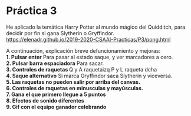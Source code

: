 # Práctica 3

He aplicado la temática Harry Potter al mundo mágico del Quidditch, para decidir por fin si gana Slytherin o Gryffindor.
<br>
https://elenadr.github.io/2019-2020-CSAAI-Practicas/P3/pong.html
<br>

A continuación, explicación breve defuncionamiento y mejoras:
<br>
<b>1. Pulsar enter</b> Para pasar al estado saque, y ver marcadores a cero.
<br>
<b>2. Pulsar barra espaciadora</b> Para sacar.
<br>
<b>3. Controles de raquetas </b> Q y A raquetaizq P y L raqueta dcha
<br>
<b>4. Saque alternativo</b> Si marca Gryffindor saca Slytherin y viceversa.
<br>
<b>5. Las raquetas no pueden salir por arriba del canvas. </b>
<br>
<b>6. Controles de raquetas en minusculas y mayúsculas.</b>
<br>
<b>7. Gana el que primero llegue a 5 puntos</b>
<br>
<b>8. Efectos de sonido diferentes </b>
<br>
<b>9. Gif con el equipo ganador celebrando </b>
